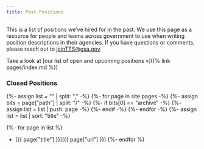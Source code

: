 ```yaml
---
title: Past Positions
---
```


This is a list of positions we've hired for in the past. We use this page as a resource for people and teams across government to use when writing position descriptions in their agencies. If you have questions or comments, please reach out to [joinTTS@gsa.gov](mailto:joinTTS@gsa.gov).

Take a look at [our list of open and upcoming positions »]({% link pages/index.md %})

### Closed Positions

{%- assign list = "" | split: "," -%}
{%- for page in site.pages -%}
{%- assign bits = page["path"] | split: "/" -%}
{%- if bits[0] == "archive" -%}
{%- assign list = list | push: page -%}
{%- endif -%}
{%- endfor -%}
{%- assign list = list | sort: "title" -%}

{%- for page in list %}

- [{{ page["title"] }}]({{ page["url"] }})
  {%- endfor %}
